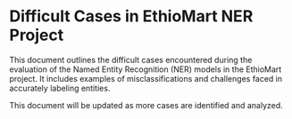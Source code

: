 # Difficult Cases in EthioMart NER Project

This document outlines the difficult cases encountered during the evaluation of the Named Entity Recognition (NER) models in the EthioMart project. It includes examples of misclassifications and challenges faced in accurately labeling entities.


This document will be updated as more cases are identified and analyzed.